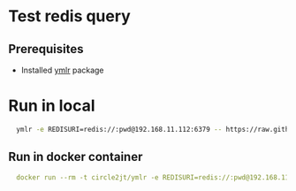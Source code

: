 # Test redis query

## Prerequisites

- Installed [ymlr](https://github.com/circle2jt/ymlr) package

# Run in local
```sh
  ymlr -e REDISURI=redis://:pwd@192.168.11.112:6379 -- https://raw.githubusercontent.com/circle2jt/ymlr-redis/main/shares/redis-query/index.yaml
```

## Run in docker container
```yaml
  docker run --rm -t circle2jt/ymlr -e REDISURI=redis://:pwd@192.168.11.112:6379 -- https://raw.githubusercontent.com/circle2jt/ymlr-redis/main/shares/redis-query/index.yaml
```
